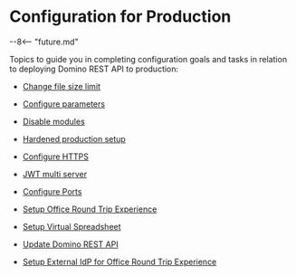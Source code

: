 # Configuration for Production

--8<-- "future.md"

Topics to guide you in completing configuration goals and tasks in relation to deploying Domino REST API to production:

- [Change file size limit](changefilesize.md)

- [Configure parameters](configparam.md)

- [Disable modules](disablemodule.md)

- [Hardened production setup](hardening.md)

- [Configure HTTPS](httpsprod.md)

- [JWT multi server](jwtmultiserver.md)

- [Configure Ports](prodports.md)

- [Setup Office Round Trip Experience](roundtrip.md)

- [Setup Virtual Spreadsheet](virtualsheet.md)

- [Update Domino REST API](versionupdate.md)

- [Setup External IdP for Office Round Trip Experience](roundtripidp.md)